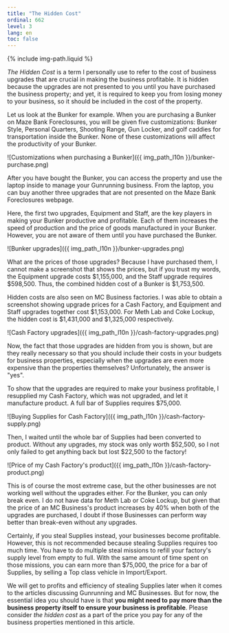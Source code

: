 ```yaml
---
title: "The Hidden Cost"
ordinal: 662
level: 3
lang: en
toc: false
---
```

{% include img-path.liquid %}

*The Hidden Cost* is a term I personally use to refer to the cost of business
upgrades that are crucial in making the business profitable. It is hidden
because the upgrades are not presented to you until you have purchased the
business property; and yet, it is required to keep you from losing money to
your business, so it should be included in the cost of the property.

Let us look at the Bunker for example. When you are purchasing a Bunker on Maze
Bank Foreclosures, you will be given five customizations: Bunker Style,
Personal Quarters, Shooting Range, Gun Locker, and golf caddies for
transportation inside the Bunker. None of these customizations will affect the
productivity of your Bunker.

![Customizations when purchasing a
Bunker]({{ img_path_l10n }}/bunker-purchase.png)

After you have bought the Bunker, you can access the property and use the
laptop inside to manage your Gunrunning business. From the laptop, you can buy
another three upgrades that are not presented on the Maze Bank Foreclosures
webpage.

Here, the first two upgrades, Equipment and Staff, are the key players in
making your Bunker productive and profitable. Each of them increases the speed
of production and the price of goods manufactured in your Bunker. However, you
are not aware of them until you have purchased the Bunker.

![Bunker upgrades]({{ img_path_l10n }}/bunker-upgrades.png)

What are the prices of those upgrades? Because I have purchased them, I cannot
make a screenshot that shows the prices, but if you trust my words, the
Equipment upgrade costs $1,155,000, and the Staff upgrade requires $598,500.
Thus, the combined hidden cost of a Bunker is $1,753,500.

Hidden costs are also seen on MC Business factories. I was able to obtain a
screenshot showing upgrade prices for a Cash Factory, and Equipment and Staff
upgrades together cost $1,153,000. For Meth Lab and Coke Lockup, the hidden
cost is $1,431,000 and $1,325,000 respectively.

![Cash Factory upgrades]({{ img_path_l10n }}/cash-factory-upgrades.png)

Now, the fact that those upgrades are hidden from you is shown, but are they
really necessary so that you should include their costs in your budgets for
business properties, especially when the upgrades are even more expensive than
the properties themselves? Unfortunately, the answer is "yes".

To show that the upgrades are required to make your business profitable, I
resupplied my Cash Factory, which was not upgraded, and let it manufacture
product. A full bar of Supplies requires $75,000.

![Buying Supplies for Cash
Factory]({{ img_path_l10n }}/cash-factory-supply.png)

Then, I waited until the whole bar of Supplies had been converted to product.
Without any upgrades, my stock was only worth $52,500, so I not only failed to
get anything back but lost $22,500 to the factory!

![Price of my Cash Factory's
product]({{ img_path_l10n }}/cash-factory-product.png)

This is of course the most extreme case, but the other businesses are not
working well without the upgrades either. For the Bunker, you can only break
even. I do not have data for Meth Lab or Coke Lockup, but given that the price
of an MC Business's product increases by 40% when both of the upgrades are
purchased, I doubt if those Businesses can perform way better than break-even
without any upgrades.

Certainly, if you steal Supplies instead, your businesses become profitable.
However, this is not recommended because stealing Supplies requires too much
time. You have to do multiple steal missions to refill your factory's supply
level from empty to full. With the same amount of time spent on those missions,
you can earn more than $75,000, the price for a bar of Supplies, by selling a
Top class vehicle in Import/Export.

We will get to profits and efficiency of stealing Supplies later when it comes
to the articles discussing Gunrunning and MC Businesses. But for now, the
essential idea you should have is that **you might need to pay more than the
business property itself to ensure your business is profitable**. Please
consider *the hidden cost* as a part of the price you pay for any of the
business properties mentioned in this article.
